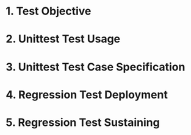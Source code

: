 # 1. Test Objective

# 2. Unittest Test Usage

# 3. Unittest Test Case Specification

# 4. Regression Test Deployment

# 5. Regression Test Sustaining
